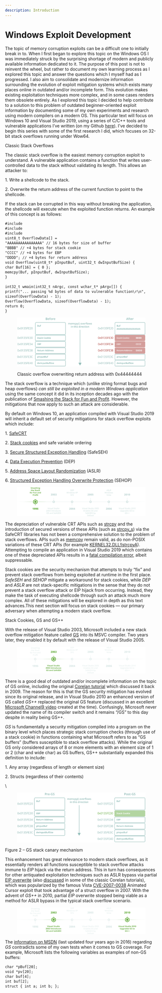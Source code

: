 ```yaml
---
description: Introduction
---
```


# Windows Exploit Development

The topic of memory corruption exploits can be a difficult one to initially break in to. When I first began to explore this topic on the Windows OS I was immediately struck by the surprising shortage of modern and publicly available information dedicated to it. The purpose of this post is not to reinvent the wheel, but rather to document my own learning process as I explored this topic and answer the questions which I myself had as I progressed. I also aim to consolidate and modernize information surrounding the evolution of exploit mitigation systems which exists many places online in outdated and/or incomplete form. This evolution makes existing exploitation techniques more complex, and in some cases renders them obsolete entirely. As I explored this topic I decided to help contribute to a solution to this problem of outdated beginner-oriented exploit information by documenting some of my own experiments and research using modern compilers on a modern OS. This particular text will focus on Windows 10 and Visual Studio 2019, using a series of C/C++ tools and vulnerable applications I’ve written (on my Github [here](https://github.com/forrest-orr/ExploitDev)). I’ve decided to begin this series with some of the first research I did, which focuses on 32-bit stack overflows running under Wow64.

Classic Stack Overflows

The classic stack overflow is the easiest memory corruption exploit to understand. A vulnerable application contains a function that writes user-controlled data to the stack without validating its length. This allows an attacker to:

1\.       Write a shellcode to the stack.

2\.       Overwrite the return address of the current function to point to the shellcode.

If the stack can be corrupted in this way without breaking the application, the shellcode will execute when the exploited function returns. An example of this concept is as follows:

```
#include
#include
#include
uint8_t OverflowData[] =
"AAAAAAAAAAAAAAAA" // 16 bytes for size of buffer
"BBBB" // +4 bytes for stack cookie
"CCCC" // +4 bytes for EBP
"DDDD"; // +4 bytes for return address
void Overflow(uint8_t* pInputBuf, uint32_t dwInputBufSize) {
char Buf[16] = { 0 };
memcpy(Buf, pInputBuf, dwInputBufSize);
}

int32_t wmain(int32_t nArgc, const wchar_t* pArgv[]) {
printf("... passing %d bytes of data to vulnerable function\r\n", sizeof(OverflowData) - 1);
Overflow(OverflowData, sizeof(OverflowData) - 1);
return 0;
}
```



<figure><img src="../.gitbook/assets/Picture1.png" alt=""><figcaption><p>Classic overflow overwriting return address with 0x44444444</p></figcaption></figure>

The stack overflow is a technique which (unlike string format bugs and heap overflows) _can still be exploited in a modern Windows application_ using the same concept it did in its inception decades ago with the publication of [Smashing the Stack for Fun and Profit](https://www.eecs.umich.edu/courses/eecs588/static/stack\_smashing.pdf). However, the mitigations that now apply to such an attack are considerable.

By default on Windows 10, an application compiled with Visual Studio 2019 will inherit a default set of security mitigations for stack overflow exploits which include:

1\.       [SafeCRT](https://docs.microsoft.com/en-us/cpp/error-messages/compiler-warnings/compiler-warning-level-3-c4996?view=vs-2019)

&#x20;

2\.       [Stack cookies](https://docs.microsoft.com/en-us/cpp/build/reference/gs-buffer-security-check?view=vs-2019) and safe variable ordering

&#x20;

3\.       [Secure Structured Exception Handling](https://docs.microsoft.com/en-us/cpp/build/reference/safeseh-image-has-safe-exception-handlers?view=vs-2019) (SafeSEH)

&#x20;

4\.       [Data Execution Prevention](https://docs.microsoft.com/en-us/windows/win32/memory/data-execution-prevention) (DEP)

&#x20;

5\.       [Address Space Layout Randomization](https://docs.microsoft.com/en-us/cpp/build/reference/dynamicbase-use-address-space-layout-randomization?view=vs-2019) (ASLR)

&#x20;

6\.       [Structured Exception Handling Overwrite Protection](https://msrc-blog.microsoft.com/2009/02/02/preventing-the-exploitation-of-structured-exception-handler-seh-overwrites-with-sehop/) (SEHOP)

&#x20;

<figure><img src="../.gitbook/assets/Picture2.png" alt=""><figcaption></figcaption></figure>

The depreciation of vulnerable CRT APIs such as [strcpy](http://www.cplusplus.com/reference/cstring/strcpy/) and the introduction of secured versions of these APIs (such as [strcpy\_s](https://docs.microsoft.com/en-us/cpp/c-runtime-library/reference/strcpy-s-wcscpy-s-mbscpy-s?view=vs-2019)) via the SafeCRT libraries has not been a comprehensive solution to the problem of stack overflows. APIs such as [memcpy](https://docs.microsoft.com/en-us/cpp/c-runtime-library/reference/memcpy-wmemcpy?view=vs-2019) remain valid, as do non-POSIX variations of these CRT APIs (for example [KERNEL32.DLL!lstrcpyA](https://docs.microsoft.com/en-us/windows/win32/api/winbase/nf-winbase-lstrcpya)). Attempting to compile an application in Visual Studio 2019 which contains one of these depreciated APIs results in a [fatal compilation error](https://docs.microsoft.com/en-us/cpp/c-runtime-library/security-features-in-the-crt?view=vs-2019), albeit suppressable.

&#x20;

Stack cookies are the security mechanism that attempts to truly “fix” and prevent stack overflows from being exploited at runtime in the first place. _SafeSEH_ and _SEHOP_ mitigate a workaround for stack cookies, while _DEP_ and _ASLR_ are not stack-specific mitigations in the sense that they do not prevent a stack overflow attack or EIP hijack from occurring. Instead, they make the task of executing shellcode through such an attack much more complex. All of these mitigations will be explored in depth as this text advances.This next section will focus on stack cookies — our primary adversary when attempting a modern stack overflow.

Stack Cookies, GS and GS++

With the release of Visual Studio 2003, Microsoft included a new stack overflow mitigation feature called [GS](https://docs.microsoft.com/en-us/cpp/build/reference/gs-buffer-security-check?view=vs-2019) into its MSVC compiler. Two years later, they enabled it by default with the release of Visual Studio 2005.

<figure><img src="../.gitbook/assets/7777777777777777.png" alt=""><figcaption></figcaption></figure>

There is a good deal of outdated and/or incomplete information on the topic of GS online, including the original [Corelan tutorial](https://www.corelan.be/index.php/2009/09/21/exploit-writing-tutorial-part-6-bypassing-stack-cookies-safeseh-hw-dep-and-aslr/) which discussed it back in 2009. The reason for this is that the GS security mitigation has evolved since its original release, and in Visual Studio 2010 an enhanced version of GS called _GS++_ replaced the original GS feature (discussed in an excellent [Microsoft Channel9 video](https://channel9.msdn.com/Shows/Going%2BDeep/Louis-Lafreniere-Next-Generation-Buffer-Overrun-Protection-gs?term=gs%2B%2B\&lang-en=true) created at the time). Confusingly, Microsoft never updated the name of its compiler switch and it remains “/GS” to this day despite in reality being GS++.

_GS_ is fundamentally a security mitigation compiled into a program on the binary level which places strategic stack corruption checks (through use of a stack cookie) in functions containing what Microsoft refers to as “GS buffers” (buffers susceptible to stack overflow attacks). While the original GS only considered arrays of 8 or more elements with an element size of 1 or 2 (char and wide char) as GS buffers, GS++ substantially expanded this definition to include:

1\.       Any array (regardless of length or element size)

2\.       Structs (regardless of their contents)

\


<figure><img src="../.gitbook/assets/111111111111111111111.png" alt=""><figcaption></figcaption></figure>

&#x20;

Figure 2 – GS stack canary mechanism

This enhancement has great relevance to modern stack overflows, as it essentially renders all functions susceptible to stack overflow attacks immune to _EIP_ hijack via the return address. This in turn has consequences for other antiquated exploitation techniques such as ASLR bypass via partial [EIP overwrite](https://www.google.com/search?source=hp\&ei=SBSLX7niLt7KytMP5dSkgA0\&q=%22partial%2Beip%2Boverwrite%22\&oq=%22partial%2Beip%2Boverwrite%22\&gs\_lcp=CgZwc3ktYWIQAzIECAAQHjoGCAAQBxAeOgIILjoFCAAQsQM6AggAOggILhDHARCvAToICAAQsQMQyQM6CAgAEAcQChAeOgoIABAIEAcQChAeOgUIABDJAzoECAAQDVCPC1icVmCqV2gAcAB4AIABpAGIAdgNkgEEMjIuMZgBAKABAaoBB2d3cy13aXo\&sclient=psy-ab\&ved=0ahUKEwi5po3y\_rvsAhVepXIEHWUqCdAQ4dUDCAg\&uact=5) (also [discussed](https://www.corelan.be/index.php/2009/09/21/exploit-writing-tutorial-part-6-bypassing-stack-cookies-safeseh-hw-dep-and-aslr/) in some of the classic Corelan tutorials), which was popularized by the famous Vista [CVE-2007-0038](https://www.cvedetails.com/cve/CVE-2007-0038/) Animated Cursor exploit that took advantage of a struct overflow in 2007. With the advent of _GS++_ in 2010, partial _EIP_ overwrite stopped being viable as a method for ASLR bypass in the typical stack overflow scenario.

<figure><img src="../.gitbook/assets/0000000000000000000000.png" alt=""><figcaption></figcaption></figure>

The [information on MSDN](https://docs.microsoft.com/en-us/cpp/build/reference/gs-buffer-security-check?view=vs-2019) (last updated four years ago in 2016) regarding _GS_ contradicts some of my own tests when it comes to GS coverage. For example, Microsoft lists the following variables as examples of non-GS buffers:

```
char *pBuf[20];
void *pv[20]; 
char buf[4];
int buf[2];
struct { int a; int b; };
```

